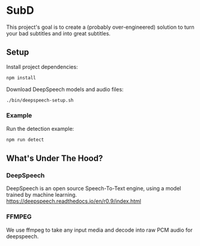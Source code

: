 # SubD

This project's goal is to create a (probably over-engineered) solution to turn your bad subtitles and into great subtitles.

## Setup

Install project dependencies:

```bash
npm install
```

Download DeepSpeech models and audio files:

```bash
./bin/deepspeech-setup.sh
```

### Example

Run the detection example:

```bash
npm run detect
```

## What's Under The Hood?

### DeepSpeech

DeepSpeech is an open source Speech-To-Text engine, using a model trained by machine learning.
https://deepspeech.readthedocs.io/en/r0.9/index.html

### FFMPEG

We use ffmpeg to take any input media and decode into raw PCM audio for deepspeech.
